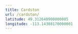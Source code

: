 ```yaml
---
title: Cardston
url: /cardston/
latitude: 49.312640900000005
longitude: -113.14388170000001
---
```

